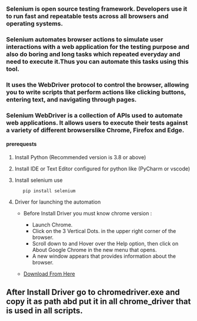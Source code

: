 ###  **Selenium** is open source testing framework. Developers use it to run fast and repeatable tests across all browsers and operating systems.

### **Selenium** automates browser actions to simulate user interactions with a web application for the testing purpose and also do boring and long tasks which repeated everyday and need to execute it.Thus  you can automate this tasks using this tool.

### It uses the WebDriver protocol to control the browser, allowing you to write scripts that perform actions like clicking buttons, entering text, and navigating through pages.

### **Selenium WebDriver** is a collection of APIs used to automate web applications. It allows users to execute their tests against a variety of different browserslike  Chrome, Firefox and Edge.

#### prerequests
1. Install Python  (Recommended  version is 3.8 or above)

2. Install IDE or Text Editor configured for python like (PyCharm or vscode)
3. Install selenium use 

          pip install selenium
4. Driver for launching the automation 
    
    - Before Install Driver you must know chrome version :
       - Launch Chrome.
       - Click on the 3 Vertical Dots. in the upper right corner of the browser.
       - Scroll down to and Hover over the Help option, then click on About Google Chrome in the new menu that opens.
       - A new window appears that provides information about the browser.


    -  [Download From Here](https://chromedriver.storage.googleapis.com/index.html)
  

## After Install Driver go to **chromedriver.exe** and copy it as path abd put it in all chrome_driver that is used in all scripts.